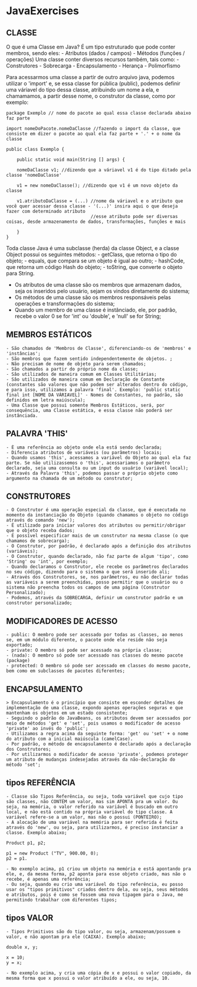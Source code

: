 # JavaExercises

## CLASSE 

O que é uma Classe em Java?
	É um tipo estruturado que pode conter membros, sendo eles:
		- Atributos (dados / campos)
		- Métodos (funções / operações)
	Uma classe conter diversos recursos também, tais como:
		- Construtores
		- Sobrecarga
		- Encapsulamento
		- Herança
		- Polimorfismo
	

Para acessarmos uma classe a partir de outro arquivo java, podemos utilizar o 'import' e, se essa classe for pública (public), podemos definir uma váriavel do tipo dessa classe, atribuindo um nome a ela, e chamamamos, a partir desse nome, o construtor da classe, como por exemplo:

	package Exemplo // nome do pacote ao qual essa classe declarada abaixo faz parte
	
	import nomeDoPacote.nomeDaClasse //fazendo o import da classe, que consiste em dizer o pacote ao qual ela faz parte + '.' + o nome da classe

	public class Exemplo {

		public static void main(String [] args) {
		
		nomeDaClasse v1; //dizendo que a váriavel v1 é do tipo ditado pela classe 'nomeDaClasse'
		
		v1 = new nomeDaClasse(); //dizendo que v1 é um novo objeto da classe 
		
		v1.atributoDaClasse = (...) //nome da váriavel e o atributo que você quer acessar dessa classe - '(...)' insira aqui o que deseja fazer com determinado atributo
									//esse atributo pode ser diversas coisas, desde armazenamento de dados, transformações, funções e mais
		
		}
	}
	
Toda classe Java é uma subclasse (herda) da classe Object, e a classe Object possui os seguintes métodos:
	- getClass, que retorna o tipo do objeto;
	- equals, que compara se um objeto é igual ao outro;
	- hashCode, que retorna um código Hash do objeto;
	- toString, que converte o objeto para String.

- Os atributos de uma classe são os membros que armazenam dados, seja os inseridos pelo usuário, sejam os vindos diretamente do sistema;
- Os métodos de uma classe são os membros responsáveis pelas operações e transformações do sistema;
- Quando um membro de uma classe é instânciado, ele, por padrão, recebe o valor 0 se for 'int' ou 'double', e 'null' se for String;

## MEMBROS ESTÁTICOS
	- São chamados de 'Membros de Classe', diferenciando-os de 'membros' e 'instâncias';
	- São membros que fazem sentido independentemente de objetos. ;
	- Não precisam de nome de objeto para serem chamados;
	- São chamados a partir do próprio nome da classe;
	- Sâo utilizados de maneira comum em Classes Utilitárias;
	- Sâo utilizados de maneira comum em Declaração de Constante (constantes são valores que não podem ser alterados dentro do código, e para isso, utilizamos a palavra 'final'. Exemplo: 'public static final int [NOME DA VÁRIAVEL]' - Nomes de Constantes, no padrão, são definidos em letra maiúscula);
	- Uma Classe que possui somente Membros Estáticos, será, por consequência, uma Classe estática, e essa classe não poderá ser instânciada.

## PALAVRA 'THIS'
	- É uma referência ao objeto onde ela está sendo declarada;
	- Diferencia atributos de variáveis (ou parâmetros) locais;
	- Quando usamos 'this', acessamos a variável do Objeto ao qual ela faz parte. Se não utilizassemos o 'this', acessariamos o parâmetro declarado, seja uma consulta ou um input do usuário (variável local);
	- Através da Palavra 'this', podemos passar o próprio objeto como argumento na chamada de um método ou construtor;


## CONSTRUTORES
	- O Construtor é uma operação especial da classe, que é executada no momento da instanciação do Objeto (quando chamamos o objeto no código através do comando 'new');
	- É utilizado para iniciar valores dos atributos ou permitir/obrigar que o objeto receba dados; 
	- É possível especificar mais de um construtor na mesma classe (o que chamamos de sobrecarga);
	- O Construtor, por padrão, é declarado após a definição dos atributos (variáveis); 
	- O Construtor, quando declarado, não faz parte de algum 'tipo', como 'String' ou 'int', por exemplo;
	- Quando declaramos o Construtor, ele recebe os parâmetros declarados no seu código, dizendo para o sistema o que será inserido ali;
	- Através dos Construtores, se, nos parâmetros, eu não declarar todas as variáveis a serem preenchidas, posso permitir que o usuário ou o sistema não preencha todos os campos de uma página (Construtor Personalizado);
	- Podemos, através da SOBRECARGA, definir um construtor padrão e um construtor personalizado;
	
## MODIFICADORES DE ACESSO
	- public: O membro pode ser acessado por todas as classes, ao menos se, em um módulo diferente, o pacote onde ele reside não seja exportado;
	- private: O membro só pode ser acessado na própria classe;
	- (nada): O membro só pode ser acessado nas classes do mesmo pacote (package)
	- protected: O membro só pode ser acessado em classes do mesmo pacote, bem como em subclasses de pacotes diferentes;
	
## ENCAPSULAMENTO
	> Encapsulamento é o princípio que consiste em esconder detalhes de implementação de uma classe, expondo apenas operações seguras e que mantenham os objetos em um estado consistente;
	- Seguindo o padrão do JavaBeans, os atributos devem ser acessados por meio de métodos 'get' e 'set', pois usamos o modificador de acesso 'private' ao invés do 'public';
	- Utilizamos a regra acima da seguinte forma: 'get' ou 'set' + o nome do atributo com a inicial maiúscula (camelCase).
	- Por padrão, o método de encapsulamento é declarado após a declaração dos Construtores;
	- Por utilizarmos o modificador de acesso 'private', podemos proteger um atributo de mudanças indesejadas através da não-declaração do método 'set';

## tipos REFERÊNCIA 
	- Classe são Tipos Referência, ou seja, toda variável que cujo tipo são classes, não CONTÉM um valor, mas sim APONTA pra um valor. Ou seja, na memória, o valor referido na variável é buscado em outro local, e não está contido na própria variável do tipo classe. A variável refere-se a um valor, mas não o possui (PONTEIRO);
	- A alocação de uma variável na memória para ser referida é feita através do 'new', ou seja, para utilizarmos, é preciso instanciar a classe. Exemplo abaixo;
	
	Product p1, p2;
	
	p1 = new Product ("TV", 900.00, 0);
	p2 = p1.
	
	- No exemplo acima, p1 criou um objeto na memória e está apontando pra ele, e, da mesma forma, p2 aponta para esse objeto criado, mas não o recebe, é apenas uma referência;
	- Ou seja, quando eu crio uma variável do tipo referência, eu posso usar os "tipos primitivos" criados dentro dela, ou seja, seus métodos e atributos, pois é como se fossem uma nova tipagem para o Java, me permitindo trabalhar com diferentes tipos;

## tipos VALOR	
	- Tipos Primitivos são do tipo valor, ou seja, armazenam/possuem o valor, e não apontam pra ele (CAIXA). Exemplo abaixo;
	
	double x, y;
	
	x = 10;
	y = x;
	
	- No exemplo acima, y cria uma cópia de x e possui o valor copiado, da mesma forma que x possui o valor atribuído a ele, ou seja, 10.